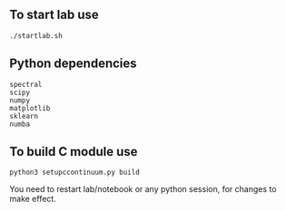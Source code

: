 
## To start lab use
```
./startlab.sh
```

## Python dependencies
```
spectral
scipy
numpy
matplotlib
sklearn
numba
```

## To build C module use
```
python3 setupccontinuum.py build
```

You need to restart lab/notebook or any python session, for changes to make effect.
